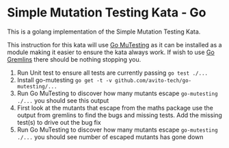 # Simple Mutation Testing Kata - Go

This is a golang implementation of the Simple Mutation Testing Kata.

This instruction for this kata will use [Go MuTesting](https://github.com/avito-tech/go-mutesting) as it can be 
installed as a module making it easier to ensure the kata always work. If wish to use [Go Gremlins](https://gremlins.dev/) 
there should be nothing stopping you.

1. Run Unit test to ensure all tests are currently passing `go test ./...`
2. Install go-mutesting `go get -t -v github.com/avito-tech/go-mutesting/...`
3. Run Go MuTesting to discover how many mutants escape `go-mutesting ./...` you should see this output
4. First look at the mutants that escape from the maths package use the output from gremlins to find the bugs and missing tests. Add the missing test(s) to drive out the bug fix
5. Run Go MuTesting to discover how many mutants escape `go-mutesting ./...` you should see number of escaped mutants has gone down